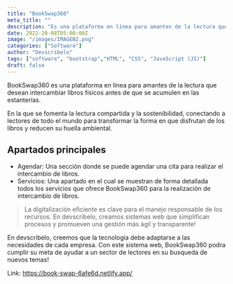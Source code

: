```yaml
---
title: "BookSwap360"
meta_title: ""
description: "Es una plataforma en línea para amantes de la lectura que desean intercambiar libros físicos."
date: 2022-20-08T05:00:00Z
image: "/images/IMAGEN2.png"
categories: ["Software"]
author: "Devscribelo"
tags: ["software", "bootstrap","HTML", "CSS", "JavaScript (JS)"]
draft: false
---
```


BookSwap360 es una plataforma en línea para amantes de la lectura que desean intercambiar libros físicos antes de que se acumulen en las estanterías.

En la que se fomenta la lectura compartida y la sostenibilidad, conectando a lectores de todo el mundo para transformar la forma en que disfrutan de los libros y reducen su huella ambiental.

## Apartados principales

- Agendar: Una sección donde se puede agendar una cita para realizar el intercambio de libros.
- Servicios: Una apartado en el cual se muestran de forma detallada todos los servicios que ofrece BookSwap360 para la realizaciòn de intercambio de libros. 

> La digitalización eficiente es clave para el manejo responsable de los recursos. En devscribelo, creamos sistemas web que simplifican procesos y promueven una gestión más ágil y transparente!

En devscribelo, creemos que la tecnología debe adaptarse a las necesidades de cada empresa. Con este sistema web, BookSwap360 podra cumplir su meta de ayudar a un sector de lectores en su busqueda de nuevos temas!

Link: https://book-swap-6afe6d.netlify.app/
